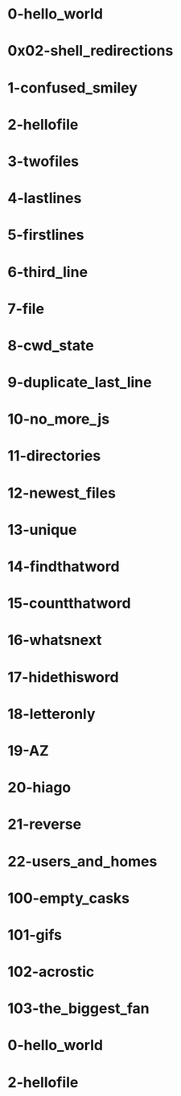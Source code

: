 # 0-hello_world
# 0x02-shell_redirections
# 1-confused_smiley
# 2-hellofile
# 3-twofiles
# 4-lastlines
# 5-firstlines
# 6-third_line
# 7-file
# 8-cwd_state
# 9-duplicate_last_line
# 10-no_more_js
# 11-directories
# 12-newest_files
# 13-unique
# 14-findthatword
# 15-countthatword
# 16-whatsnext
# 17-hidethisword
# 18-letteronly
# 19-AZ
# 20-hiago
# 21-reverse
# 22-users_and_homes
# 100-empty_casks
# 101-gifs
# 102-acrostic
# 103-the_biggest_fan
# 0-hello_world
# 2-hellofile
